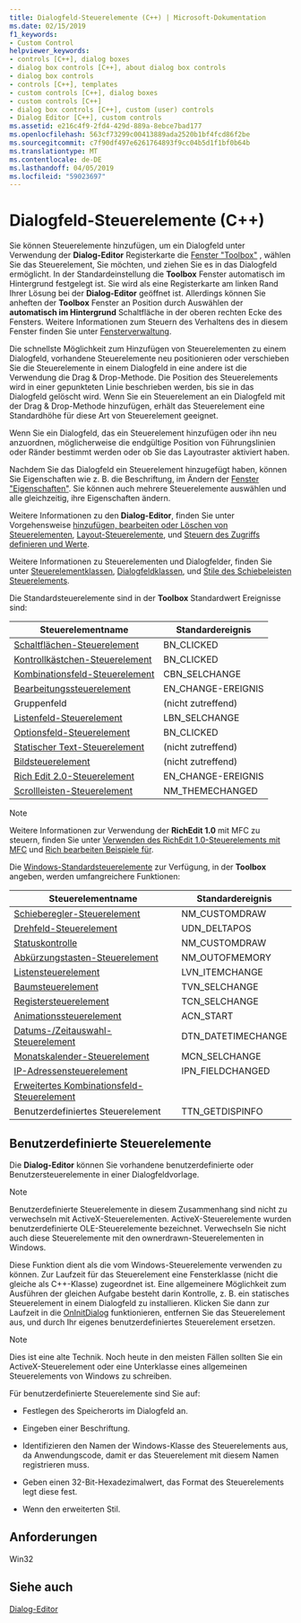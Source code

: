 ```yaml
---
title: Dialogfeld-Steuerelemente (C++) | Microsoft-Dokumentation
ms.date: 02/15/2019
f1_keywords:
- Custom Control
helpviewer_keywords:
- controls [C++], dialog boxes
- dialog box controls [C++], about dialog box controls
- dialog box controls
- controls [C++], templates
- custom controls [C++], dialog boxes
- custom controls [C++]
- dialog box controls [C++], custom (user) controls
- Dialog Editor [C++], custom controls
ms.assetid: e216c4f9-2fd4-429d-889a-8ebce7bad177
ms.openlocfilehash: 563cf73299c00413889ada2520b1bf4fcd86f2be
ms.sourcegitcommit: c7f90df497e6261764893f9cc04b5d1f1bf0b64b
ms.translationtype: MT
ms.contentlocale: de-DE
ms.lasthandoff: 04/05/2019
ms.locfileid: "59023697"
---
```

# <a name="dialog-box-controls-c"></a>Dialogfeld-Steuerelemente (C++)

Sie können Steuerelemente hinzufügen, um ein Dialogfeld unter Verwendung der **Dialog-Editor** Registerkarte die [Fenster "Toolbox"](/visualstudio/ide/reference/toolbox) , wählen Sie das Steuerelement, Sie möchten, und ziehen Sie es in das Dialogfeld ermöglicht. In der Standardeinstellung die **Toolbox** Fenster automatisch im Hintergrund festgelegt ist. Sie wird als eine Registerkarte am linken Rand Ihrer Lösung bei der **Dialog-Editor** geöffnet ist. Allerdings können Sie anheften der **Toolbox** Fenster an Position durch Auswählen der **automatisch im Hintergrund** Schaltfläche in der oberen rechten Ecke des Fensters. Weitere Informationen zum Steuern des Verhaltens des in diesem Fenster finden Sie unter [Fensterverwaltung](/visualstudio/ide/customizing-window-layouts-in-visual-studio).

Die schnellste Möglichkeit zum Hinzufügen von Steuerelementen zu einem Dialogfeld, vorhandene Steuerelemente neu positionieren oder verschieben Sie die Steuerelemente in einem Dialogfeld in eine andere ist die Verwendung die Drag & Drop-Methode. Die Position des Steuerelements wird in einer gepunkteten Linie beschrieben werden, bis sie in das Dialogfeld gelöscht wird. Wenn Sie ein Steuerelement an ein Dialogfeld mit der Drag & Drop-Methode hinzufügen, erhält das Steuerelement eine Standardhöhe für diese Art von Steuerelement geeignet.

Wenn Sie ein Dialogfeld, das ein Steuerelement hinzufügen oder ihn neu anzuordnen, möglicherweise die endgültige Position von Führungslinien oder Ränder bestimmt werden oder ob Sie das Layoutraster aktiviert haben.

Nachdem Sie das Dialogfeld ein Steuerelement hinzugefügt haben, können Sie Eigenschaften wie z. B. die Beschriftung, im Ändern der [Fenster "Eigenschaften"](/visualstudio/ide/reference/properties-window). Sie können auch mehrere Steuerelemente auswählen und alle gleichzeitig, ihre Eigenschaften ändern.

Weitere Informationen zu den **Dialog-Editor**, finden Sie unter Vorgehensweise [hinzufügen, bearbeiten oder Löschen von Steuerelementen](adding-editing-or-deleting-controls.md), [Layout-Steuerelemente](../windows/arrangement-of-controls-on-dialog-boxes.md), und [Steuern des Zugriffs definieren und Werte](../windows/defining-mnemonics-access-keys.md).

Weitere Informationen zu Steuerelementen und Dialogfelder, finden Sie unter [Steuerelementklassen](../mfc/control-classes.md), [Dialogfeldklassen](../mfc/dialog-box-classes.md), und [Stile des Schiebeleisten Steuerelements](../mfc/reference/styles-used-by-mfc.md#scroll-bar-styles).

Die Standardsteuerelemente sind in der **Toolbox** Standardwert Ereignisse sind:

|Steuerelementname|Standardereignis|
|---|---|
|[Schaltflächen-Steuerelement](../mfc/reference/cbutton-class.md)|BN_CLICKED|
|[Kontrollkästchen-Steuerelement](../mfc/reference/styles-used-by-mfc.md#button-styles)|BN_CLICKED|
|[Kombinationsfeld-Steuerelement](../mfc/reference/ccombobox-class.md)|CBN_SELCHANGE|
|[Bearbeitungssteuerelement](../mfc/reference/cedit-class.md)|EN_CHANGE-EREIGNIS|
|Gruppenfeld|(nicht zutreffend)|
|[Listenfeld-Steuerelement](../mfc/reference/clistbox-class.md)|LBN_SELCHANGE|
|[Optionsfeld-Steuerelement](../mfc/reference/styles-used-by-mfc.md#button-styles)|BN_CLICKED|
|[Statischer Text-Steuerelement](../mfc/reference/cstatic-class.md)|(nicht zutreffend)|
|[Bildsteuerelement](../mfc/reference/cpictureholder-class.md)|(nicht zutreffend)|
|[Rich Edit 2.0-Steuerelement](../mfc/using-cricheditctrl.md)|EN_CHANGE-EREIGNIS|
|[Scrollleisten-Steuerelement](../mfc/reference/cscrollbar-class.md)|NM_THEMECHANGED|

> [!NOTE]
> Weitere Informationen zur Verwendung der **RichEdit 1.0** mit MFC zu steuern, finden Sie unter [Verwenden des RichEdit 1.0-Steuerelements mit MFC](../windows/using-the-richedit-1-0-control-with-mfc.md) und [Rich bearbeiten Beispiele für](../mfc/rich-edit-control-examples.md).

Die [Windows-Standardsteuerelemente](../mfc/controls-mfc.md) zur Verfügung, in der **Toolbox** angeben, werden umfangreichere Funktionen:

|Steuerelementname|Standardereignis|
|---|---|
|[Schieberegler-Steuerelement](../mfc/slider-control-styles.md)|NM_CUSTOMDRAW|
|[Drehfeld-Steuerelement](../mfc/using-cspinbuttonctrl.md)|UDN_DELTAPOS|
|[Statuskontrolle](../mfc/styles-for-the-progress-control.md)|NM_CUSTOMDRAW|
|[Abkürzungstasten-Steuerelement](../mfc/using-a-hot-key-control.md)|NM_OUTOFMEMORY|
|[Listensteuerelement](../mfc/list-control-and-list-view.md)|LVN_ITEMCHANGE|
|[Baumsteuerelement](../mfc/tree-control-styles.md)|TVN_SELCHANGE|
|[Registersteuerelement](../mfc/tab-controls-and-property-sheets.md)|TCN_SELCHANGE|
|[Animationssteuerelement](../mfc/using-an-animation-control.md)|ACN_START|
|[Datums-/Zeitauswahl-Steuerelement](../mfc/creating-the-date-and-time-picker-control.md)|DTN_DATETIMECHANGE|
|[Monatskalender-Steuerelement](../mfc/month-calendar-control-examples.md)|MCN_SELCHANGE|
|[IP-Adressensteuerelement](../mfc/reference/cipaddressctrl-class.md)|IPN_FIELDCHANGED|
|[Erweitertes Kombinationsfeld-Steuerelement](../mfc/creating-an-extended-combo-box-control.md)||
|Benutzerdefiniertes Steuerelement|TTN_GETDISPINFO|

## <a name="custom-controls"></a>Benutzerdefinierte Steuerelemente

Die **Dialog-Editor** können Sie vorhandene benutzerdefinierte oder Benutzersteuerelemente in einer Dialogfeldvorlage.

> [!NOTE]
> Benutzerdefinierte Steuerelemente in diesem Zusammenhang sind nicht zu verwechseln mit ActiveX-Steuerelementen. ActiveX-Steuerelemente wurden benutzerdefinierte OLE-Steuerelemente bezeichnet. Verwechseln Sie nicht auch diese Steuerelemente mit den ownerdrawn-Steuerelementen in Windows.

Diese Funktion dient als die vom Windows-Steuerelemente verwenden zu können. Zur Laufzeit für das Steuerelement eine Fensterklasse (nicht die gleiche als C++-Klasse) zugeordnet ist. Eine allgemeinere Möglichkeit zum Ausführen der gleichen Aufgabe besteht darin Kontrolle, z. B. ein statisches Steuerelement in einem Dialogfeld zu installieren. Klicken Sie dann zur Laufzeit in die [OnInitDialog](../mfc/reference/cdialog-class.md#oninitdialog) funktionieren, entfernen Sie das Steuerelement aus, und durch Ihr eigenes benutzerdefiniertes Steuerelement ersetzen.

> [!NOTE]
> Dies ist eine alte Technik. Noch heute in den meisten Fällen sollten Sie ein ActiveX-Steuerelement oder eine Unterklasse eines allgemeinen Steuerelements von Windows zu schreiben.

Für benutzerdefinierte Steuerelemente sind Sie auf:

- Festlegen des Speicherorts im Dialogfeld an.

- Eingeben einer Beschriftung.

- Identifizieren den Namen der Windows-Klasse des Steuerelements aus, da Anwendungscode, damit er das Steuerelement mit diesem Namen registrieren muss.

- Geben einen 32-Bit-Hexadezimalwert, das Format des Steuerelements legt diese fest.

- Wenn den erweiterten Stil.

## <a name="requirements"></a>Anforderungen

Win32

## <a name="see-also"></a>Siehe auch

[Dialog-Editor](../windows/dialog-editor.md)<br/>

<!--
[Adding Event Handlers for Dialog Box Controls](../windows/adding-event-handlers-for-dialog-box-controls.md)<br/>
[Dialog Box Controls and Variable Types](../ide/dialog-box-controls-and-variable-types.md)<br/>
[Controls](../mfc/controls-mfc.md)<br/>-->